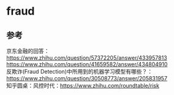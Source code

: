 # fraud  
## 参考  
京东金融的回答：https://www.zhihu.com/question/57372205/answer/433957813  
              https://www.zhihu.com/question/41659582/answer/434804910  
反欺诈(Fraud Detection)中所用到的机器学习模型有哪些？：https://www.zhihu.com/question/30508773/answer/205831957  
知乎圆桌：风控时代：https://www.zhihu.com/roundtable/risk

